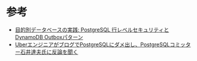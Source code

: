 # 参考

- [目的別データベースの実践: PostgreSQL 行レベルセキュリティと DynamoDB Outboxパターン](https://kakehashi-dev.hatenablog.com/entry/2024/09/19/110000)
- [UberエンジニアがブログでPostgreSQLにダメ出し、PostgreSQLコミッター石井達夫氏に反論を聞く](https://gihyo.jp/lifestyle/serial/01/it_cutting_edge/0007)
